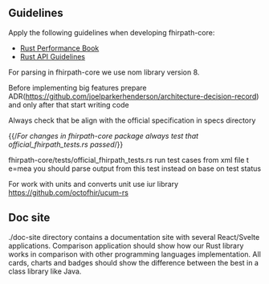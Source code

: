 ## Guidelines

Apply the following guidelines when developing fhirpath-core:
- [Rust Performance Book](https://nnethercote.github.io/perf-book/)
- [Rust API Guidelines](https://rust-lang.github.io/api-guidelines/)

For parsing in fhirpath-core we use nom library version 8.

Before implementing big features prepare ADR(https://github.com/joelparkerhenderson/architecture-decision-record) and only after that start writing code

Always check that be align with the official specification in specs directory

{{/*For changes in fhirpath-core package always test that official_fhirpath_tests.rs passed*/}}


fhirpath-core/tests/official_fhirpath_tests.rs run test cases from xml file t e=mea you should parse output from this test instead on base on test status

For work with units and converts unit use iur library https://github.com/octofhir/ucum-rs

## Doc site
./doc-site directory contains a documentation site with several React/Svelte applications.
Comparison application should show how our Rust library works in comparison with other programming languages implementation.
All cards, charts and badges should show the difference between the best in a class library like Java.

